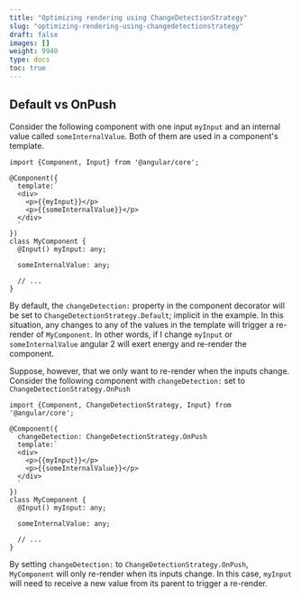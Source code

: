 ```yaml
---
title: "Optimizing rendering using ChangeDetectionStrategy"
slug: "optimizing-rendering-using-changedetectionstrategy"
draft: false
images: []
weight: 9940
type: docs
toc: true
---
```


## Default vs OnPush
Consider the following component with one input `myInput` and an internal value called `someInternalValue`. Both of them are used in a component's template.

<!-- language-all: lang-ts -->
    
    import {Component, Input} from '@angular/core';

    @Component({
      template:`
      <div>
        <p>{{myInput}}</p>
        <p>{{someInternalValue}}</p>
      </div>
      `
    })
    class MyComponent {
      @Input() myInput: any;

      someInternalValue: any;

      // ...
    }

By default, the `changeDetection:` property in the component decorator will be set to `ChangeDetectionStrategy.Default`; implicit in the example. In this situation, any changes to any of the values in the template will trigger a re-render of `MyComponent`. In other words, if I change `myInput` or `someInternalValue` angular 2 will exert energy and re-render the component.

Suppose, however, that we only want to re-render when the inputs change. Consider the following component with `changeDetection:` set to `ChangeDetectionStrategy.OnPush`

    import {Component, ChangeDetectionStrategy, Input} from '@angular/core';

    @Component({
      changeDetection: ChangeDetectionStrategy.OnPush
      template:`
      <div>
        <p>{{myInput}}</p>
        <p>{{someInternalValue}}</p>
      </div>
      `
    })
    class MyComponent {
      @Input() myInput: any;

      someInternalValue: any;

      // ...
    }

By setting `changeDetection:` to `ChangeDetectionStrategy.OnPush`, `MyComponent` will only re-render when its inputs change. In this case, `myInput` will need to receive a new value from its parent to trigger a re-render.

